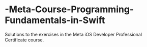 # -Meta-Course-Programming-Fundamentals-in-Swift
Solutions to the exercises in the Meta iOS Developer Professional Certificate course. 
